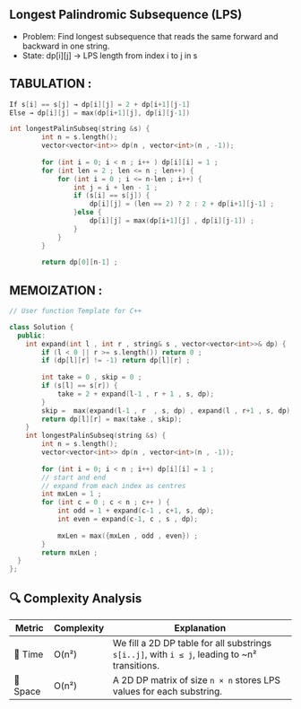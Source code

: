 ## Longest Palindromic Subsequence (LPS)
- Problem: Find longest subsequence that reads the same forward and backward in one string.
- State: dp[i][j] → LPS length from index i to j in s
## TABULATION :

```cpp
If s[i] == s[j] → dp[i][j] = 2 + dp[i+1][j-1]
Else → dp[i][j] = max(dp[i+1][j], dp[i][j-1])
```

```cpp
int longestPalinSubseq(string &s) {
        int n = s.length();
        vector<vector<int>> dp(n , vector<int>(n , -1)); 
        
        for (int i = 0; i < n ; i++ ) dp[i][i] = 1 ;
        for (int len = 2 ; len <= n ; len++) {
            for (int i = 0 ; i <= n-len ; i++) {
                int j = i + len - 1 ;
                if (s[i] == s[j]) {
                    dp[i][j] = (len == 2) ? 2 : 2 + dp[i+1][j-1] ;
                }else {
                    dp[i][j] = max(dp[i+1][j] , dp[i][j-1]) ;
                }
            }
        }
        
        return dp[0][n-1] ;
```

## MEMOIZATION :

```cpp
// User function Template for C++

class Solution {
  public:
    int expand(int l , int r , string& s , vector<vector<int>>& dp) {
        if (l < 0 || r >= s.length()) return 0 ;
        if (dp[l][r] != -1) return dp[l][r] ;
        
        int take = 0 , skip = 0 ;
        if (s[l] == s[r]) {
            take = 2 + expand(l-1 , r + 1 , s, dp);
        }
        skip =  max(expand(l-1 , r  , s, dp) , expand(l , r+1 , s, dp)) ;
        return dp[l][r] = max(take , skip);
    }
    int longestPalinSubseq(string &s) {
        int n = s.length();
        vector<vector<int>> dp(n , vector<int>(n , -1)); 
        
        for (int i = 0; i < n ; i++) dp[i][i] = 1 ;
        // start and end 
        // expand from each index as centres 
        int mxLen = 1 ;
        for (int c = 0 ; c < n ; c++ ) {
            int odd = 1 + expand(c-1 , c+1, s, dp);
            int even = expand(c-1, c , s , dp);
            
            mxLen = max({mxLen , odd , even}) ;
        }
        return mxLen ;        
  }
};
```

## 🔍 Complexity Analysis

| Metric     | Complexity | Explanation |
|------------|------------|-------------|
| 🧭 Time     | O(n²)       | We fill a 2D DP table for all substrings `s[i..j]`, with `i ≤ j`, leading to ~n² transitions. |
| 🧠 Space    | O(n²)       | A 2D DP matrix of size `n × n` stores LPS values for each substring. |
